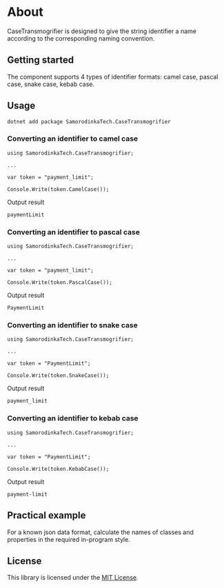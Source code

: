 # About

CaseTransmogrifier is designed to give the string identifier a name according to the corresponding naming convention.

## Getting started

The component supports 4 types of identifier formats: camel case, pascal case, snake case, kebab case.


## Usage

```
dotnet add package SamorodinkaTech.CaseTransmogrifier
```

### Converting an identifier to camel case
```
using SamorodinkaTech.CaseTransmogrifier;

...

var token = "payment_limit";

Console.Write(token.CamelCase());
```
Output result
```
paymentLimit
```

### Converting an identifier to pascal case
```
using SamorodinkaTech.CaseTransmogrifier;

...

var token = "payment_limit";

Console.Write(token.PascalCase());
```
Output result
```
PaymentLimit
```

### Converting an identifier to snake case
```
using SamorodinkaTech.CaseTransmogrifier;

...

var token = "PaymentLimit";

Console.Write(token.SnakeCase());
```
Output result
```
payment_limit
```

### Converting an identifier to kebab case
```
using SamorodinkaTech.CaseTransmogrifier;

...

var token = "PaymentLimit";

Console.Write(token.KebabCase());
```
Output result
```
payment-limit
```

## Practical example

For a known json data format, calculate the names of classes and properties in the required in-program style.

## License

This library is licensed under the [MIT License](LICENSE).